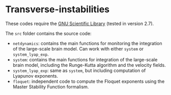 # Transverse-instabilities

These codes require the [GNU Scientific Library](https://www.gnu.org/software/gsl/doc/html/index.html) (tested in version 2.7).

The `src` folder contains the source code:

- `netdynamics`: contains the main functions for monitoring the integration of the large-scale brain model. Can work with either `system` or `system_lyap_exp`.
- `system`: contains the main functions for integration of the large-scale brain model, including the Runge-Kutta algorithm and the velocity fields.
- `system_lyap_exp`: same as `system`, but including computation of Lyapunov exponents.
- `floquet`: independent code to compute the Floquet exponents using the Master Stability Function formalism. 

